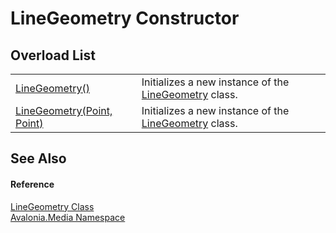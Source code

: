 # LineGeometry Constructor


## Overload List
<table>
<tr>
<td><a href="M_Avalonia_Media_LineGeometry__ctor">LineGeometry()</a></td>
<td>Initializes a new instance of the <a href="T_Avalonia_Media_LineGeometry">LineGeometry</a> class.</td>
</tr>
<tr>
<td><a href="M_Avalonia_Media_LineGeometry__ctor_1">LineGeometry(Point, Point)</a></td>
<td>Initializes a new instance of the <a href="T_Avalonia_Media_LineGeometry">LineGeometry</a> class.</td>
</tr>
</table>

## See Also


#### Reference
<a href="T_Avalonia_Media_LineGeometry">LineGeometry Class</a>  
<a href="N_Avalonia_Media">Avalonia.Media Namespace</a>  

